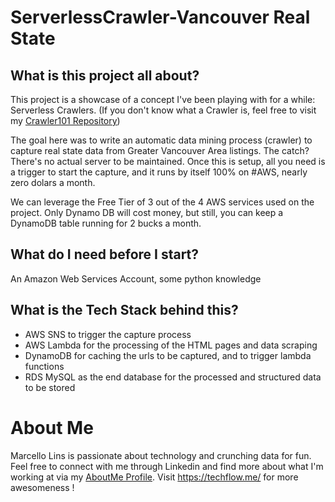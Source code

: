 # ServerlessCrawler-Vancouver Real State
## What is this project all about?
This project is a showcase of a concept I've been playing with for a while: Serverless Crawlers.
(If you don't know what a Crawler is, feel free to visit my [Crawler101 Repository](https://github.com/MarcelloLins/WebCrawling101))

The goal here was to write an automatic data mining process (crawler) to capture real state data from Greater Vancouver Area listings. The catch? There's no actual server to be maintained. Once this is setup, all you need is a trigger to start the capture, and it runs by itself 100% on #AWS, nearly zero dolars a month.

We can leverage the Free Tier of 3 out of the 4 AWS services used on the project. Only Dynamo DB will cost money, but still, you can keep a DynamoDB table running for 2 bucks a month.

## What do I need before I start?
An Amazon Web Services Account, some python knowledge

## What is the Tech Stack behind this?
* AWS SNS to trigger the capture process
* AWS Lambda for the processing of the HTML pages and data scraping
* DynamoDB for caching the urls to be captured, and to trigger lambda functions
* RDS MySQL as the end database for the processed and structured data to be stored

# About Me
Marcello Lins is passionate about technology and crunching data for fun. Feel free to connect with me through Linkedin and find more about what I'm working at via my [AboutMe Profile](http://www.about.me/marcellolins).
Visit https://techflow.me/ for more awesomeness !
